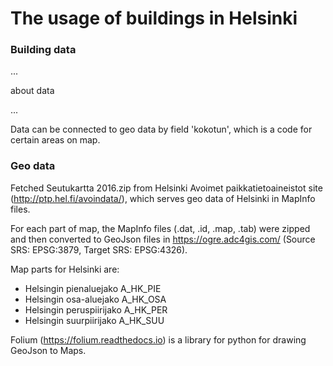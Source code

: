 # The usage of buildings in Helsinki


### Building data

...

about data

...

Data can be connected to geo data by field 'kokotun', which is a
code for certain areas on map.

### Geo data

Fetched Seutukartta 2016.zip from Helsinki Avoimet paikkatietoaineistot site 
(http://ptp.hel.fi/avoindata/), which serves geo data of Helsinki in MapInfo files.

For each part of map, the MapInfo files (.dat, .id, .map, .tab) were zipped and then converted to GeoJson files in
https://ogre.adc4gis.com/ (Source SRS: EPSG:3879, Target SRS: EPSG:4326).

Map parts for Helsinki are:
- Helsingin pienaluejako A_HK_PIE
- Helsingin osa-aluejako A_HK_OSA
- Helsingin peruspiirijako A_HK_PER
- Helsingin suurpiirijako A_HK_SUU

Folium (https://folium.readthedocs.io) is a library for python for drawing GeoJson to Maps.